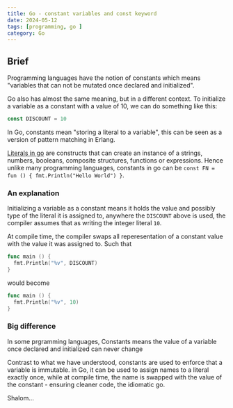 ```yaml
---
title: Go - constant variables and const keyword
date: 2024-05-12
tags: [programming, go ]
category: Go
---
```


## Brief

Programming languages have the notion of constants which means "variables that can not be mutated once declared and initialized". 

Go also has almost the same meaning, but in a different context. To initialize a variable as a constant with a value of 10, we can do something like this:

```go
const DISCOUNT = 10
```

In Go, constants mean "storing a literal to a variable", this can be seen as a version of pattern matching in Erlang.

[Literals in go](https://www.phind.com/search?cache=n05row4wk42ocrf4520s6vzm) are constructs that can create an instance of a strings, numbers, booleans, composite structures, functions or expressions. Hence unlike many programming languages, constants in go can be `const FN = fun () { fmt.Println("Hello World") }`.

### An explanation

Initializing a variable as a constant means it holds the value and possibly type of the literal it is assigned to, anywhere the `DISCOUNT` above is used, the compiler assumes that as writing the integer literal `10`.

At compile time, the compiler swaps all reperesentation of a constant value with the value it was assigned to. Such that

```go
func main () {
  fmt.Println("%v", DISCOUNT)
}
```

would become

```go
func main () {
  fmt.Println("%v", 10)
}
```

### Big difference

In some prgramming languages, Constants means the value of a variable once declared and initialized can never change

Contrast to what we have understood, constants are used to enforce that a variable is immutable. in Go, it can be used to assign names to a literal exactly once, while at compile time, the name is swapped with the value of the constant - ensuring cleaner code, the idiomatic go.



Shalom...